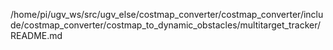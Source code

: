 /home/pi/ugv_ws/src/ugv_else/costmap_converter/costmap_converter/include/costmap_converter/costmap_to_dynamic_obstacles/multitarget_tracker/README.md